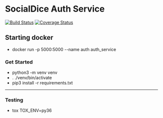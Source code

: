 
# SocialDice Auth Service
[![Build Status](https://travis-ci.org/SWE-AGGERS/SocialDice.svg?branch=reactions)](https://travis-ci.org/SWE-AGGERS/SocialDice)
[![Coverage Status](https://coveralls.io/repos/github/SWE-AGGERS/SocialDice/badge.svg?branch=develop)](https://coveralls.io/github/SWE-AGGERS/SocialDice?branch=develop)
## Starting docker
* docker run -p 5000:5000 --name auth auth_service

### Get Started
* python3 -m venv venv
* . ./venv/bin/activate
* pip3 install -r requirements.txt
****
### Testing
* tox TOX_ENV=py36
